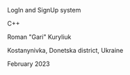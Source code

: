 LogIn and SignUp system

C++

Roman "Gari" Kuryliuk

Kostanynivka, Donetska district, Ukraine

February 2023
